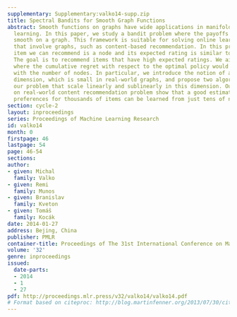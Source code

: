 ```yaml
---
supplementary: Supplementary:valko14-supp.zip
title: Spectral Bandits for Smooth Graph Functions
abstract: Smooth functions on graphs have wide applications in manifold and semi-supervised
  learning. In this paper, we study a bandit problem where the payoffs of arms are
  smooth on a graph. This framework is suitable for solving online learning problems
  that involve graphs, such as content-based recommendation. In this problem, each
  item we can recommend is a node and its expected rating is similar to its neighbors.
  The goal is to recommend items that have high expected ratings. We aim for the algorithms
  where the cumulative regret with respect to the optimal policy would not scale poorly
  with the number of nodes. In particular, we introduce the notion of an effective
  dimension, which is small in real-world graphs, and propose two algorithms for solving
  our problem that scale linearly and sublinearly in this dimension. Our experiments
  on real-world content recommendation problem show that a good estimator of user
  preferences for thousands of items can be learned from just tens of nodes evaluations.
section: cycle-2
layout: inproceedings
series: Proceedings of Machine Learning Research
id: valko14
month: 0
firstpage: 46
lastpage: 54
page: 46-54
sections: 
author:
- given: Michal
  family: Valko
- given: Remi
  family: Munos
- given: Branislav
  family: Kveton
- given: Tomáš
  family: Kocák
date: 2014-01-27
address: Bejing, China
publisher: PMLR
container-title: Proceedings of The 31st International Conference on Machine Learning
volume: '32'
genre: inproceedings
issued:
  date-parts:
  - 2014
  - 1
  - 27
pdf: http://proceedings.mlr.press/v32/valko14/valko14.pdf
# Format based on citeproc: http://blog.martinfenner.org/2013/07/30/citeproc-yaml-for-bibliographies/
---
```

